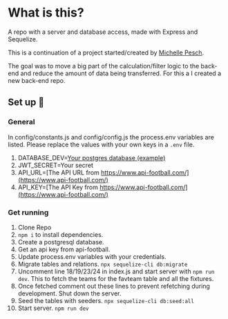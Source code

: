 # What is this?

A repo with a server and database access, made with Express and Sequelize.

This is a continuation of a project started/created by [Michelle Pesch](https://github.com/mipes4/sportsbetting_fe).

The goal was to move a big part of the calculation/filter logic to the back-end and reduce the amount of data being transferred. For this a I created a new back-end repo.

## Set up :electric_plug:

### General

In config/constants.js and config/config.js the process.env variables are listed. Please replace the values with your own keys in a `.env` file.

1. DATABASE_DEV=[Your postgres database (example)](https://www.elephantsql.com/)
2. JWT_SECRET=Your secret
3. API_URL=[The API URL from https://www.api-football.com/](https://www.api-football.com/)
4. API_KEY=[The API Key from https://www.api-football.com/](https://www.api-football.com/)

### Get running

1. Clone Repo
2. `npm i` to install dependencies.
3. Create a postgresql database.
4. Get an api key from api-football.
5. Update process.env variables with your credentials.
6. Migrate tables and relations. `npx sequelize-cli db:migrate`
7. Uncomment line 18/19/23/24 in index.js and start server with `npm run dev`. This to fetch the teams for the favteam table and all the fixtures.
8. Once fetched comment out these lines to prevent refetching during development. Shut down the server.
9. Seed the tables with seeders. `npx sequelize-cli db:seed:all`
10. Start server. `npm run dev`
